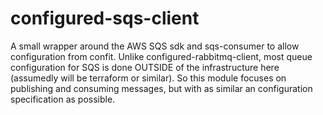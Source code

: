 configured-sqs-client
==========================
A small wrapper around the AWS SQS sdk and sqs-consumer to allow configuration from confit.
Unlike configured-rabbitmq-client, most queue configuration for SQS is done OUTSIDE of the
infrastructure here (assumedly will be terraform or similar). So this module focuses on publishing
and consuming messages, but with as similar an configuration specification as possible.
